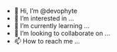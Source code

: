 - 👋 Hi, I’m @devophyte
- 👀 I’m interested in ...
- 🌱 I’m currently learning ...
- 💞️ I’m looking to collaborate on ...
- 📫 How to reach me ...

<!---
devophyte/devophyte is a ✨ special ✨ repository because its `README.md` (this file) appears on your GitHub profile.
You can click the Preview link to take a look at your changes.
--->
